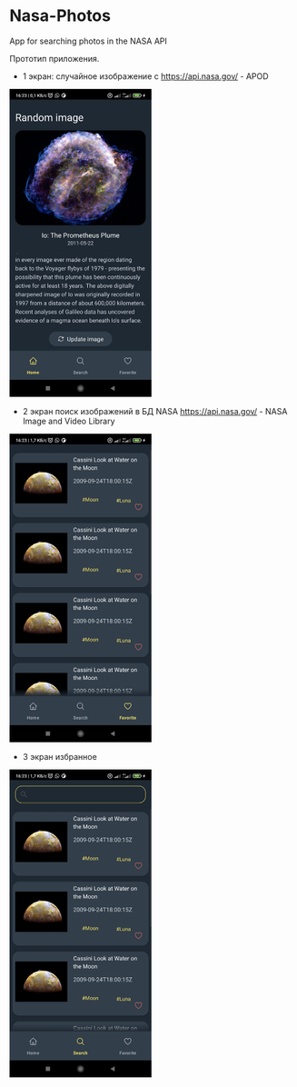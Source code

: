 # Nasa-Photos
App for searching photos in the NASA API


Прототип приложения.

- 1 экран: случайное изображение с https://api.nasa.gov/ - APOD
<img src="https://github.com/Ryzhikoff/Nasa-Photos/blob/master/protoype1.jpg" width="250" alt="APILayer Logo" />

- 2 экран поиск изображений в БД NASA https://api.nasa.gov/ - NASA Image and Video Library
<img src="https://github.com/Ryzhikoff/Nasa-Photos/blob/master/protoype2.jpg" width="250" alt="APILayer Logo" />

- 3 экран избранное
<img src="https://github.com/Ryzhikoff/Nasa-Photos/blob/master/protoype3.jpg" width="250" alt="APILayer Logo" />
